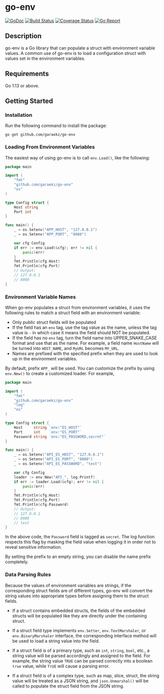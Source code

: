 # go-env

[![GoDoc](https://godoc.org/github.com/garaekz/go-env?status.png)](http://godoc.org/github.com/garaekz/go-env)
[![Build Status](https://travis-ci.org/qiangxue/go-env.svg?branch=master)](https://travis-ci.org/qiangxue/go-env)
[![Coverage Status](https://coveralls.io/repos/github/qiangxue/go-env/badge.svg?branch=master)](https://coveralls.io/github/qiangxue/go-env?branch=master)
[![Go Report](https://goreportcard.com/badge/github.com/garaekz/go-env)](https://goreportcard.com/report/github.com/garaekz/go-env)

## Description

go-env is a Go library that can populate a struct with environment variable values. A common use of go-env is
to load a configuration struct with values set in the environment variables.

## Requirements

Go 1.13 or above.


## Getting Started

### Installation

Run the following command to install the package:

```
go get github.com/garaekz/go-env
```

### Loading From Environment Variables

The easiest way of using go-env is to call `env.Load()`, like the following:

```go
package main

import (
	"fmt"
	"github.com/garaekz/go-env"
	"os"
)

type Config struct {
	Host string
	Port int
}

func main() {
	_ = os.Setenv("APP_HOST", "127.0.0.1")
	_ = os.Setenv("APP_PORT", "8080")

	var cfg Config
	if err := env.Load(&cfg); err != nil {
		panic(err)
	}
	fmt.Println(cfg.Host)
	fmt.Println(cfg.Port)
	// Output:
	// 127.0.0.1
	// 8080
}
```

### Environment Variable Names

When go-env populates a struct from environment variables, it uses the following rules to match
a struct field with an environment variable:
- Only public struct fields will be populated
- If the field has an `env` tag, use the tag value as the name, unless the tag value is `-` in which case it means
  the field should NOT be populated.
- If the field has no `env` tag, turn the field name into UPPER_SNAKE_CASE format and use that as the name. For example,
  a field name `HostName` will be turned into `HOST_NAME`, and `MyURL` becomes `MY_URL`.
- Names are prefixed with the specified prefix when they are used to look up in the environment variables.

By default, prefix `APP_` will be used. You can customize the prefix by using `env.New()` to create
a customized loader. For example,

```go
package main

import (
	"fmt"
	"github.com/garaekz/go-env"
	"log"
	"os"
)

type Config struct {
	Host     string `env:"ES_HOST"`
	Port     int    `env:"ES_PORT"`
	Password string `env:"ES_PASSWORD,secret"`
}

func main() {
	_ = os.Setenv("API_ES_HOST", "127.0.0.1")
	_ = os.Setenv("API_ES_PORT", "8080")
	_ = os.Setenv("API_ES_PASSWORD", "test")

	var cfg Config
	loader := env.New("API_", log.Printf)
	if err := loader.Load(&cfg); err != nil {
		panic(err)
	}
	fmt.Println(cfg.Host)
	fmt.Println(cfg.Port)
	fmt.Println(cfg.Password)
	// Output:
	// 127.0.0.1
	// 8080
	// test
}
```

In the above code, the `Password` field is tagged as `secret`. The log function respects this flag by masking
the field value when logging it in order not to reveal sensitive information.

By setting the prefix to an empty string, you can disable the name prefix completely.


### Data Parsing Rules

Because the values of environment variables are strings, if the corresponding struct fields are of different types,
go-env will convert the string values into appropriate types before assigning them to the struct fields.

- If a struct contains embedded structs, the fields of the embedded structs will be populated like they are directly
under the containing struct.

- If a struct field type implements `env.Setter`, `env.TextMarshaler`, or `env.BinaryMarshaler` interface,
the corresponding interface method will be used to load a string value into the field.

- If a struct field is of a primary type, such as `int`, `string`, `bool`, etc., a string value will be parsed
accordingly and assigned to the field. For example, the string value `TRUE` can be parsed correctly into a
boolean `true` value, while `TrUE` will cause a parsing error.

- If a struct field is of a complex type, such as map, slice, struct, the string value will be treated as a JSON
string, and `json.Unmarshal()` will be called to populate the struct field from the JSON string.
